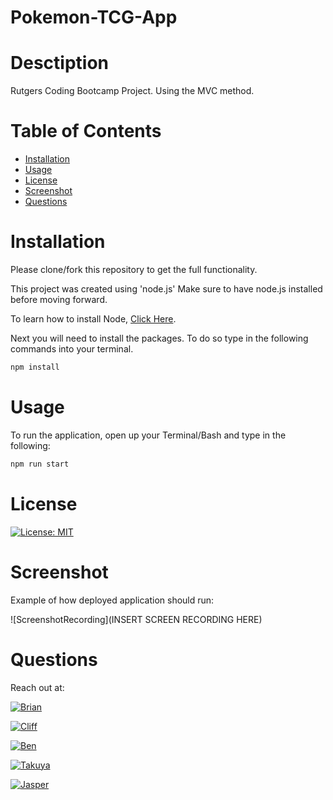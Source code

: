 # Pokemon-TCG-App

# Desctiption

Rutgers Coding Bootcamp Project. Using the MVC method.

# Table of Contents

- [Installation](#Installation)
- [Usage](#Usage)
- [License](#License)
- [Screenshot](#Screenshot)
- [Questions](#Questions)

# Installation

Please clone/fork this repository to get the full functionality.

This project was created using 'node.js' Make sure to have node.js installed before moving forward.

To learn how to install Node, [Click Here](https://nodejs.org/en/download/package-manager/).

Next you will need to install the packages. To do so type in the following commands into your terminal.

```bash
npm install
```

# Usage

To run the application, open up your Terminal/Bash and type in the following:

```bash
npm run start
```

# License

[![License: MIT](https://img.shields.io/badge/License-MIT-yellow.svg?style=for-the-badge)](https://github.com/thebadams/Pokemon-TCG-App/blob/development-trunk/LICENSE)

# Screenshot

Example of how deployed application should run:

![ScreenshotRecording](INSERT SCREEN RECORDING HERE)

# Questions

Reach out at:

[![Brian](https://img.shields.io/badge/GitHub-Brian-FF7000.svg?style=for-the-badge&logo=github)](https://github.com/thebadams)

[![Cliff](https://img.shields.io/badge/GitHub-Clifford-1515CA.svg?style=for-the-badge&logo=github)](https://github.com/CliffordMorin)

[![Ben](https://img.shields.io/badge/GitHub-Ben-368016.svg?style=for-the-badge&logo=github)](https://github.com/bdurham227)

[![Takuya](https://img.shields.io/badge/GitHub-Takuya-7F11C9.svg?style=for-the-badge&logo=github)](https://github.com/TakuyaMats)

[![Jasper](https://img.shields.io/badge/GitHub-Jasper-B01030.svg?style=for-the-badge&logo=github)](https://github.com/KuyaJasper)
